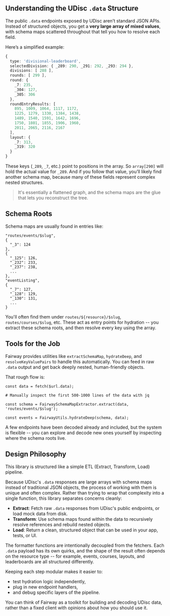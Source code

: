 ## Understanding the UDisc `.data` Structure

The public `.data` endpoints exposed by UDisc aren’t standard JSON APIs. Instead of structured objects, you get a **very large array of mixed values**, with schema maps scattered throughout that tell you how to resolve each field.

Here’s a simplified example:

```ts
{
  type: 'divisional-leaderboard',
  selectedDivision: { _289: 290, _291: 292, _293: 294 },
  divisions: [ 288 ],
  rounds: [ 299 ],
  round: {
    _7: 235,
    _304: 127,
    _305: 306
  },
  roundEntryResults: [
    895, 1009, 1064, 1117, 1172,
    1225, 1279, 1330, 1384, 1438,
    1489, 1540, 1591, 1642, 1696,
    1750, 1801, 1855, 1906, 1960,
    2011, 2065, 2116, 2167
  ],
  layout: {
    _7: 313,
    _319: 320
  }
}
```

These keys (`_289`, `_7`, etc.) point to positions in the array. So
`array[290]` will hold the actual value for `_289`. And if you follow that
value, you’ll likely find another schema map, because many of these fields
represent complex nested structures.

> It's essentially a flattened graph, and the schema maps are the glue that
> lets you reconstruct the tree.

## Schema Roots

Schema maps are usually found in entries like:

```
"routes/events/$slug",
{
  "_3": 124
},
{
  "_125": 126,
  "_232": 233,
  "_237": 238,
  ...
},
"eventListing",
{
  "_7": 127,
  "_128": 129,
  "_130": 131,
  ...
}
```

You'll often find them under `routes/${resource}/$slug`, `routes/courses/$slug`,
etc. These act as entry points for hydration -- you extract these schema roots,
and then resolve every key using the array.

## Tools for the Job

Fairway provides utilities like `extractSchemaMap`, `hydrateDeep`, and
`resolveKeyValuePairs` to handle this automatically. You can feed in raw `.data`
output and get back deeply nested, human-friendly objects.

That rough flow is:

```
const data = fetch($url.data);

# Manually inspect the first 500-1000 lines of the data with jq

const schema = FairwaySchemaMapExtractor.extract(data, 'routes/events/$slug');

const events = FairwayUtils.hydrateDeep(schema, data);
```

A few endpoints have been decoded already and included, but the system is
flexible -- you can explore and decode new ones yourself by inspecting where the
schema roots live.

## Design Philosophy

This library is structured like a simple ETL (Extract, Transform, Load) pipeline.

Because UDisc's `.data` responses are large arrays with schema maps instead of
traditional JSON objects, the process of working with them is unique and often
complex. Rather than trying to wrap that complexity into a single function,
this library separates concerns cleanly:

- **Extract**: Fetch raw `.data` responses from UDisc's public endpoints, or
  load mock data from disk.
- **Transform**: Use schema maps found within the data to recursively resolve
  references and rebuild nested objects.
- **Load**: Return a clean, structured object that can be used in your app,
  tests, or UI.

The formatter functions are intentionally decoupled from the fetchers. Each
`.data` payload has its own quirks, and the shape of the result often depends
on the resource type -- for example, events, courses, layouts, and leaderboards
are all structured differently.

Keeping each step modular makes it easier to:

- test hydration logic independently,
- plug in new endpoint handlers,
- and debug specific layers of the pipeline.

You can think of Fairway as a toolkit for building and decoding UDisc data,
rather than a fixed client with opinions about how you should use it.
